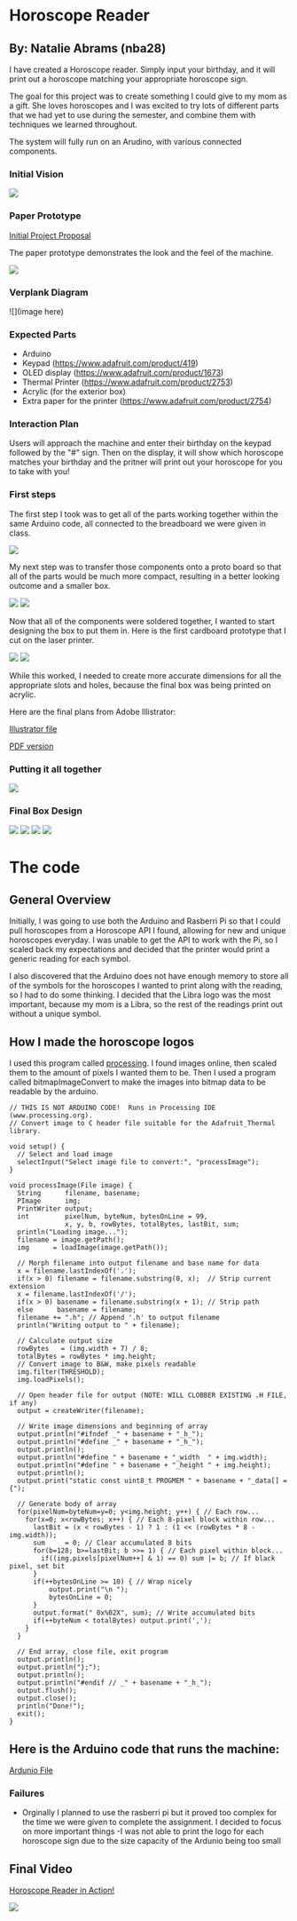 # Horoscope Reader

## By: Natalie Abrams (nba28)


I have created a Horoscope reader. Simply input your birthday, and it will print out a horoscope matching your appropriate horoscope sign. 

The goal for this project was to create something I could give to my mom as a gift. She loves horoscopes and I was excited to try lots of different parts that we had yet to use during the semester, and combine them with techniques we learned throughout. 

The system will fully run on an Arudino, with various connected components. 


### Initial Vision

![](./initial-vision.JPG)


### Paper Prototype

[Initial Project Proposal](./project-proposal.pdf)


The paper prototype demonstrates the look and the feel of the machine.

![](paper-prototype.JPG)


### Verplank Diagram

![](image here)


### Expected Parts

- Arduino
- Keypad (https://www.adafruit.com/product/419)
- OLED display (https://www.adafruit.com/product/1673)
- Thermal Printer (https://www.adafruit.com/product/2753)
- Acrylic (for the exterior box)
- Extra paper for the printer (https://www.adafruit.com/product/2754)


### Interaction Plan

Users will approach the machine and enter their birthday on the keypad followed by the "#" sign. Then on the display, it will show which horoscope matches your birthday and the pritner will print out your horoscope for you to take with you!

### First steps

The first step I took was to get all of the parts working together within the same Arduino code, all connected to the breadboard we were given in class. 

![](./breadboard.JPG)

My next step was to transfer those components onto a proto board so that all of the parts would be much more compact, resulting in a better looking outcome and a smaller box. 

![](./perm-board.JPG)
![](./back-perm-board.JPG)


Now that all of the components were soldered together, I wanted to start designing the box to put them in. Here is the first cardboard prototype that I cut on the laser printer. 

![](./proto1-a.JPG)
![](./proto1-b.JPG)

While this worked, I needed to create more accurate dimensions for all the appropriate slots and holes, because the final box was being printed on acrylic. 

Here are the final plans from Adobe Illistrator:

[Illustrator file](./box-nabrams.ai)

[PDF version](./box-pdf.pdf)


### Putting it all together

![](./progress.JPG)

### Final Box Design

![](./final4.JPG)
![](./final1.JPG)
![](./final2.JPG)
![](./final3.JPG)


# The code

## General Overview
Initially, I was going to use both the Arduino and Rasberri Pi so that I could pull horoscopes from a Horoscope API I found, allowing for new and unique horoscopes everyday. I was unable to get the API to work with the Pi, so I scaled back my expectations and decided that the printer would print a generic reading for each symbol. 

I also discovered that the Arduino does not have enough memory to store all of the symbols for the horoscopes I wanted to print along with the reading, so I had to do some thinking. I decided that the Libra logo was the most important, because my mom is a Libra, so the rest of the readings print out without a unique symbol. 

## How I made the horoscope logos
I used this program called [processing](https://processing.org/download/). I found images online, then scaled them to the amount of pixels I wanted them to be. Then I used a program called bitmapImageConvert to make the images into bitmap data to be readable by the arduino.

```
// THIS IS NOT ARDUINO CODE!  Runs in Processing IDE (www.processing.org).
// Convert image to C header file suitable for the Adafruit_Thermal library.

void setup() {
  // Select and load image
  selectInput("Select image file to convert:", "processImage");
}

void processImage(File image) {
  String      filename, basename;
  PImage      img;
  PrintWriter output;
  int         pixelNum, byteNum, bytesOnLine = 99,
              x, y, b, rowBytes, totalBytes, lastBit, sum;
  println("Loading image...");
  filename = image.getPath();
  img      = loadImage(image.getPath());

  // Morph filename into output filename and base name for data
  x = filename.lastIndexOf('.');
  if(x > 0) filename = filename.substring(0, x);  // Strip current extension
  x = filename.lastIndexOf('/');
  if(x > 0) basename = filename.substring(x + 1); // Strip path
  else      basename = filename;
  filename += ".h"; // Append '.h' to output filename
  println("Writing output to " + filename);

  // Calculate output size
  rowBytes   = (img.width + 7) / 8;
  totalBytes = rowBytes * img.height;
  // Convert image to B&W, make pixels readable
  img.filter(THRESHOLD);
  img.loadPixels();

  // Open header file for output (NOTE: WILL CLOBBER EXISTING .H FILE, if any)
  output = createWriter(filename); 

  // Write image dimensions and beginning of array
  output.println("#ifndef _" + basename + "_h_");
  output.println("#define _" + basename + "_h_");
  output.println();
  output.println("#define " + basename + "_width  " + img.width);
  output.println("#define " + basename + "_height " + img.height);
  output.println();
  output.print("static const uint8_t PROGMEM " + basename + "_data[] = {");

  // Generate body of array
  for(pixelNum=byteNum=y=0; y<img.height; y++) { // Each row...
    for(x=0; x<rowBytes; x++) { // Each 8-pixel block within row...
      lastBit = (x < rowBytes - 1) ? 1 : (1 << (rowBytes * 8 - img.width));
      sum     = 0; // Clear accumulated 8 bits
      for(b=128; b>=lastBit; b >>= 1) { // Each pixel within block...
        if((img.pixels[pixelNum++] & 1) == 0) sum |= b; // If black pixel, set bit
      }
      if(++bytesOnLine >= 10) { // Wrap nicely
          output.print("\n ");
          bytesOnLine = 0;
      }
      output.format(" 0x%02X", sum); // Write accumulated bits
      if(++byteNum < totalBytes) output.print(',');
    }
  }

  // End array, close file, exit program
  output.println();
  output.println("};");
  output.println();
  output.println("#endif // _" + basename + "_h_");
  output.flush();
  output.close();
  println("Done!");
  exit();
}
```


## Here is the Arduino code that runs the machine:

[Ardunio File](./my_printertest.ino)



### Failures

- Orginally I planned to use the rasberri pi but it proved too complex for the time we were given to complete the assignment. I decided to focus on more important things
-I was not able to print the logo for each horoscope sign due to the size capacity of the Ardunio being too small




## Final Video

[Horoscope Reader in Action!](https://youtu.be/6tzJqwW6LNg)


![](./IMG_2353.jpg)
